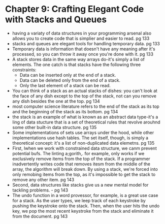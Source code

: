 # Chapter 9: Crafting Elegant Code with Stacks and Queues

- having a variaty of data structures in your programming arsenal also allows you to create code that is simplier and easier to read. pg 133
- stacks and queues are elegant tools for handling temporary data. pg 133
- Temporary data is information that doesn't have any meaning after it's processed, so you can throw it away once you're done with it. pg 133  
- A stack stores data in the same way arrays do-it's simply a list of elements. The one catch is that stacks have the following three constraints: 
    - Data can be inserted only at the end of a stack.
    - Data can be deleted only from the end of a stack.
    - Only the last element of a stack can be read.
- You can think of a stack as an actual stacks of dishes: you can't look at the face of any dish except to the top of the stack, not can you remove any dish besides the one at the top. pg 134
- most computer science literature refers to the end of the stack as its top and the beginning of the stack as its bottom. pg 134
- the stack is an example of what is known as an abstract data type-it's a ling of data stucture that is a set of theoretical rules that revolve arouhnd some other built-in data structure. pg 135
- Some implementations of sets use arrays under the hood, while other implementations use hash tables. The set itself, though, is simply a theoretical concept: it's a list of non-duplicated data elemetns. pg 135
- First, lwhen we work with constrained data structure, we canm prevent potential bufs. The linting a;gorith,. for example, only works if we exclusively remove items from the top of the stack. If a programmer
inadvertently writes code that removes itesm from the middle of the array, the algorithm will break down. By using a stack, we're forced into only remobing items from the top, as it's impossible to get the stack
to remove any other item. pg 143
- Second, data structures like stacks give us a new mental model for tackling problems. - pg 143
- The undo function in a word provessor, for example, is a great use case for a stack. As the user types, we leep track of each keystroke by pushing the keystroke onto the stack. Then, when the user hits the undo key,
we pop the most recent keystroke from the stack and eliminate it from the document. pg 143
